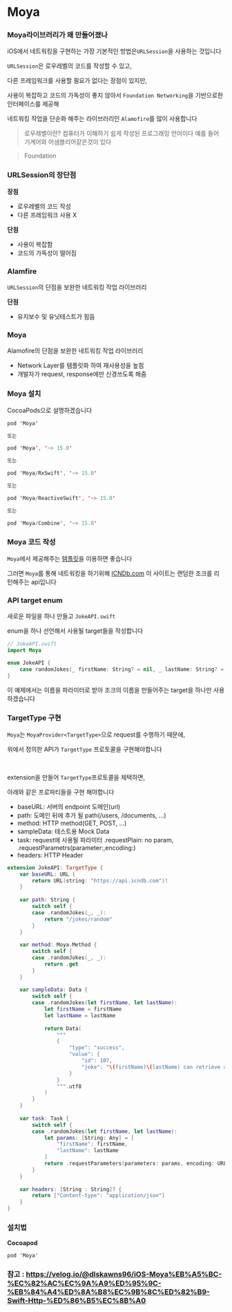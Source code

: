 # Moya

### Moya라이브러리가 왜 만들어졌나

iOS에서 네트워킹을 구현하는 가장 기본적인 방법은`URLSession`을 사용하는 것입니다

`URLSession`은 로우레벨의 코드를 작성할 수 있고,

다른 프레임워크를 사용할 필요가 없다는 장점이 있지만,

사용이 복잡하고 코드의 가독성이 좋지 않아서 `Foundation Networking`을 기반으로한 인터페이스를 제공해 

네트워킹 작업을 단순화 해주는 라이브러리인 `Alamofire`를 많이 사용합니다

> 로우레벨이란? 컴퓨터가 이해하기 쉽게 작성된 프로그래밍 언어이다 예를 들어 기계어와 어샘블리어같은것이 있다

> Foundation 

### URLSession의 장단점
**장점**
* 로우레벨의 코드 작성
* 다른 프레임워크 사용 X

**단점**
* 사용이 복잡함
* 코드의 가독성이 떨어짐

### Alamfire
`URLSession`의 단점을 보완한 네트워킹 작업 라이브러리

**단점**

* 유지보수 및 유닛테스트가 힘듬

### Moya

Alamofire의 단점을 보완한 네트워킹 작업 라이브러리

* Network Layer를 템플릿화 하여 재사용성을 높힘
* 개발자가 request, response에만 신경쓰도록 해줌

### Moya 설치

CocoaPods으로 설명하겠습니다

```swift
pod 'Moya'

또는

pod 'Moya', '~> 15.0'

또는

pod 'Moya/RxSwift', '~> 15.0'

또는

pod 'Moya/ReactiveSwift', '~> 15.0'

또는

pod 'Moya/Combine', '~> 15.0'
```

### Moya 코드 작성

`Moya`에서 제공해주는 <a href="https://github.com/Moya/Moya/blob/master/docs/Examples/Basic.md">템플릿</a>을 이용하면 좋습니다

그러면 `Moya`를 통해 네트워킹을 하기위해 <a href="http://www.icndb.com/">ICNDb.com</a> 이 사이트는 랜덤한 조크를 리턴해주는 api입니다

### API target enum

새로운 파일을 하나 만들고 `JokeAPI.swift`

enum을 하나 선언해서 사용될 target들을 작성합니다

```swift
// JokeAPI.swift
import Moya

enum JokeAPI {
    case randomJokes(_ firstName: String? = nil, _ lastName: String? = nil)
}
```
이 예제에서는 이름을 파라미터로 받아 조크의 이름을 만들어주는 target을 하나만 사용하겠습니다

### TargetType 구현

`Moya`는 `MoyaProvider<TargetType>`으로 request를 수행하기 때문에,

위에서 정의한 API가 `TargetType` 프로토콜을 구현해야합니다

<br>

extension을 만들어 `TargetType`프로토콜을 체택하면,

아래와 같은 프로파티들을 구현 해야합니다

* baseURL: 서버의 endpoint 도메인(url)
* path: 도메인 뒤에 추가 될 path(/users, /documents, ...)
* method: HTTP method(GET, POST, ...)
* sampleData: 테스트용 Mock Data
* task: request에 사용될 파라미터 .requestPlain: no param, .requestParametrs(parameter:,encoding:)
* headers: HTTP Header

```swift
extension JokeAPI: TargetType {
    var baseURL: URL {
        return URL(string: "https://api.icndb.com")!
    }
    
    var path: String {
        switch self {
        case .randomJokes(_, _):
            return "/jokes/random"
        }
    }
    
    var method: Moya.Method {
        switch self {
        case .randomJokes(_, _):
            return .get
        }
    }
    
    var sampleData: Data {
        switch self {
        case .randomJokes(let firstName, let lastName):
            let firstName = firstName
            let lastName = lastName
            
            return Data(
                """
                {
                    "type": "success",
                    "value": {
                        "id": 107,
                        "joke": "\(firstName)\(lastName) can retrieve anything from /dev/null."
                    }
                }
                """.utf8
            )
        }
    }
    
    var task: Task {
        switch self {
        case .randomJokes(let firstName, let lastName):
            let params: [String: Any] = [
                "firstName": firstName,
                "lastName": lastName
            ]
            return .requestParameters(parameters: params, encoding: URLEncoding.queryString)
        }
    }
    
    var headers: [String : String]? {
        return ["Content-type": "application/json"]
    }
}
```


### 설치법

**Cocoapod**

```
pod 'Moya'
```

### 참고 : https://velog.io/@dlskawns96/iOS-Moya%EB%A5%BC-%EC%82%AC%EC%9A%A9%ED%95%9C-%EB%84%A4%ED%8A%B8%EC%9B%8C%ED%82%B9-Swift-Http-%ED%86%B5%EC%8B%A0
